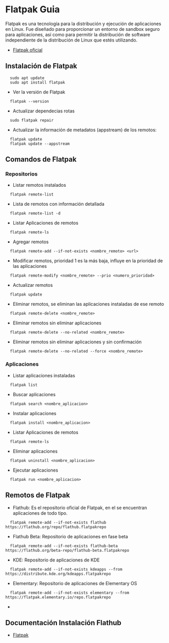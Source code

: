 # Flatpak Guia 
Flatpak es una tecnología para la distribución y ejecución de aplicaciones en Linux. Fue diseñado para proporcionar un entorno de sandbox seguro para aplicaciones, así como para permitir la distribución de software independiente de la distribución de Linux que estés utilizando. 

* [Flatpak oficial](https://flatpak.org/)

## Instalación de Flatpak
```
  sudo apt update
  sudo apt install flatpak
```

* Ver la versión de Flatpak
```
  flatpak --version
```

* Actualizar dependecias rotas
```
  sudo flatpak repair
```

* Actualizar la información de metadatos (appstream) de los remotos:
```
  flatpak update
  flatpak update --appstream
```

## Comandos de Flatpak

### Repositorios

* Listar remotos instalados
```
  flatpak remote-list
```

* Lista de remotos con información detallada
```
  flatpak remote-list -d
```

* Listar Aplicaciones de remotos
```
  flatpak remote-ls
```

* Agregar remotos
```
  flatpak remote-add --if-not-exists <nombre_remoto> <url>
```

* Modificar remotos, prioridad 1 es la más baja, influye en la prioridad de las aplicaciones
```
  flatpak remote-modify <nombre_remote> --prio <numero_prioridad>
```

* Actualizar remotos
```
  flatpak update 
``` 

* Eliminar remotos, se eliminan las aplicaciones instaladas de ese remoto
```
  flatpak remote-delete <nombre_remote>
```

* Eliminar remotos sin eliminar aplicaciones
```
  flatpak remote-delete --no-related <nombre_remote>
```

* Eliminar remotos sin eliminar aplicaciones y sin confirmación
```
  flatpak remote-delete --no-related --force <nombre_remote>
```

### Aplicaciones

* Listar aplicaciones instaladas
```
  flatpak list
```

* Buscar aplicaciones
```
  flatpak search <nombre_aplicacion>
```

* Instalar aplicaciones
```
  flatpak install <nombre_aplicacion>
```

* Listar Aplicaciones de remotos
```
  flatpak remote-ls
```

* Eliminar aplicaciones
```
  flatpak uninstall <nombre_aplicacion>
```

* Ejecutar aplicaciones
```
  flatpak run <nombre_aplicacion>
```

## Remotos de Flatpak

* Flathub: Es el repositorio oficial de Flatpak, en el se encuentran aplicaciones de todo tipo.
```
  flatpak remote-add --if-not-exists flathub https://flathub.org/repo/flathub.flatpakrepo
```

* Flathub Beta: Repositorio de aplicaciones en fase beta
```
  flatpak remote-add --if-not-exists flathub-beta https://flathub.org/beta-repo/flathub-beta.flatpakrepo
```

* KDE: Repositorio de aplicaciones de KDE
```
  flatpak remote-add --if-not-exists kdeapps --from https://distribute.kde.org/kdeapps.flatpakrepo
```

* Elementary: Repositorio de aplicaciones de Elementary OS
```
  flatpak remote-add --if-not-exists elementary --from https://flatpak.elementary.io/repo.flatpakrepo
```

* 

## Documentación Instalación Flathub

* [Flatpak](https://docs.flathub.org/docs/for-users/installation)